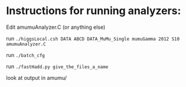 Instructions for running analyzers:
===================================

Edit amumuAnalyzer.C (or anything else)

run `./higgsLocal.csh DATA ABCD DATA_MuMu_Single mumuGamma 2012 S10 amumuAnalyzer.C`

run `./batch_cfg`

run `./fastHadd.py give_the_files_a_name`

look at output in amumu/
